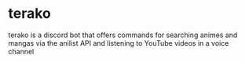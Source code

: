 # terako

terako is a discord bot that offers commands for searching animes and mangas via the anilist API and listening to YouTube videos in a voice channel